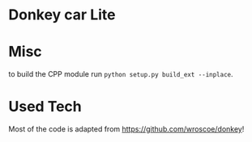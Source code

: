 # Donkey car Lite

# Misc
to build the CPP module run `python setup.py build_ext --inplace`.

# Used Tech
Most of the code is adapted from https://github.com/wroscoe/donkey!
